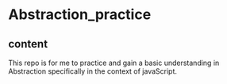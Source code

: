 # Abstraction_practice

## content
This repo is for me to practice and gain a basic understanding in Abstraction specifically in the context of javaScript.
